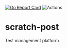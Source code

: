 
[![Go Report Card](https://goreportcard.com/badge/github.com/curious-kitten/scratch-post)](https://goreportcard.com/report/github.com/curious-kitten/scratch-post) ![Actions](https://github.com/curious-kitten/scratch-post/actions/workflows/Pull%20Requests/badge.svg)

# scratch-post
Test management platform
